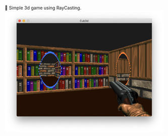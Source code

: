 🗿 Simple 3d game using RayCasting.
![Alt text](https://github.com/dsamain/cub3d/blob/master/textures/screenshot.jpg?raw=true "Cub3d")
